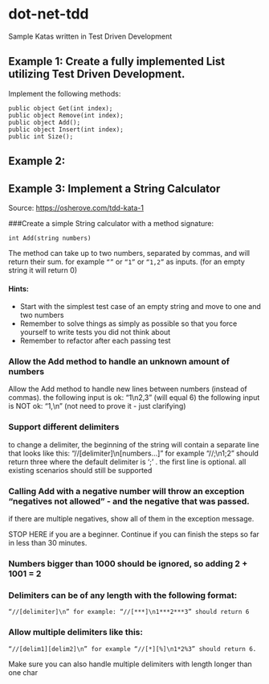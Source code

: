 # dot-net-tdd
Sample Katas written in Test Driven Development

## Example 1: Create a fully implemented List utilizing Test Driven Development.
Implement the following methods:
```
public object Get(int index);
public object Remove(int index);
public object Add();
public object Insert(int index);
public int Size();
```
## Example 2: 

## Example 3: Implement a String Calculator
Source: https://osherove.com/tdd-kata-1

###Create a simple String calculator with a method signature:
```
int Add(string numbers)
```
The method can take up to two numbers, separated by commas, and will return their sum. 
for example `“”` or `“1”` or `“1,2”` as inputs.
(for an empty string it will return 0) 

#### Hints:
* Start with the simplest test case of an empty string and move to one and two numbers
* Remember to solve things as simply as possible so that you force yourself to write tests you did not think about
* Remember to refactor after each passing test

### Allow the Add method to handle an unknown amount of numbers
Allow the Add method to handle new lines between numbers (instead of commas).
the following input is ok: “1\n2,3” (will equal 6)
the following input is NOT ok: “1,\n” (not need to prove it - just clarifying)

### Support different delimiters
to change a delimiter, the beginning of the string will contain a separate line that looks like this: “//[delimiter]\n[numbers…]” for example “//;\n1;2” should return three where the default delimiter is ‘;’ .
the first line is optional. all existing scenarios should still be supported

### Calling Add with a negative number will throw an exception “negatives not allowed” - and the negative that was passed. 
if there are multiple negatives, show all of them in the exception message.

STOP HERE if you are a beginner. Continue if you can finish the steps so far in less than 30 minutes.

### Numbers bigger than 1000 should be ignored, so adding 2 + 1001 = 2

### Delimiters can be of any length with the following format: 
```
“//[delimiter]\n” for example: “//[***]\n1***2***3” should return 6
```

### Allow multiple delimiters like this: 
```
“//[delim1][delim2]\n” for example “//[*][%]\n1*2%3” should return 6.
```
Make sure you can also handle multiple delimiters with length longer than one char

